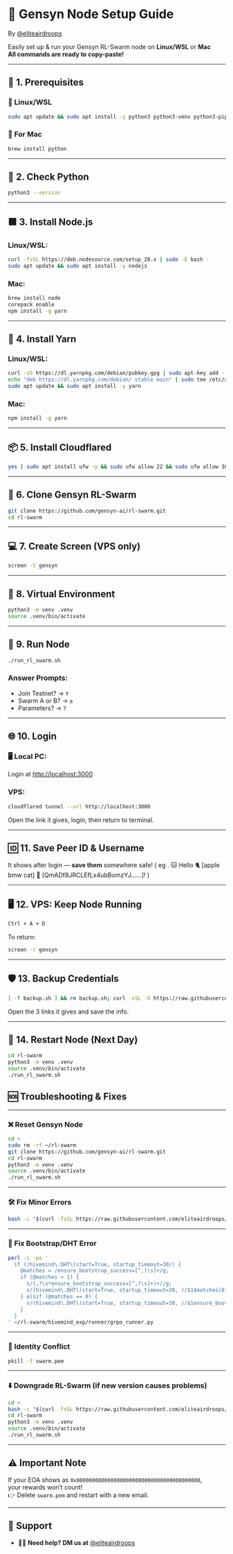 # 🚀 Gensyn Node Setup Guide  
By [@eliteairdroops](https://x.com/eliteairdroops)

Easily set up & run your Gensyn RL-Swarm node on **Linux/WSL** or **Mac**  
**All commands are ready to copy-paste!**

---

## 🔧 1. Prerequisites

### 🐧 Linux/WSL
```bash
sudo apt update && sudo apt install -y python3 python3-venv python3-pip curl wget screen git lsof
```

### 🍏 For Mac
```bash
brew install python
```

---

## 🐍 2. Check Python
```bash
python3 --version
```

---

## 🟩 3. Install Node.js

### Linux/WSL:
```bash
curl -fsSL https://deb.nodesource.com/setup_20.x | sudo -E bash -
sudo apt update && sudo apt install -y nodejs
```

### Mac:
```bash
brew install node
corepack enable
npm install -g yarn
```

---

## 🧶 4. Install Yarn

### Linux/WSL:
```bash
curl -sS https://dl.yarnpkg.com/debian/pubkey.gpg | sudo apt-key add -
echo "deb https://dl.yarnpkg.com/debian/ stable main" | sudo tee /etc/apt/sources.list.d/yarn.list > /dev/null
sudo apt update && sudo apt install -y yarn
```

### Mac:
```bash
npm install -g yarn
```

---

## 📦 5. Install Cloudflared
```bash
yes | sudo apt install ufw -y && sudo ufw allow 22 && sudo ufw allow 3000/tcp && yes | sudo ufw enable && wget -q https://github.com/cloudflare/cloudflared/releases/latest/download/cloudflared-linux-amd64.deb && sudo dpkg -i cloudflared-linux-amd64.deb
```

---

## 📁 6. Clone Gensyn RL-Swarm
```bash
git clone https://github.com/gensyn-ai/rl-swarm.git
cd rl-swarm
```

---

## 💻 7. Create Screen (VPS only)
```bash
screen -S gensyn
```

---

## 🧪 8. Virtual Environment
```bash
python3 -m venv .venv
source .venv/bin/activate
```

---

## 🚀 9. Run Node
```bash
./run_rl_swarm.sh
```

### Answer Prompts:
- Join Testnet? → `Y`  
- Swarm A or B? → `a`  
- Parameters? → `7`

---

## 🌐 10. Login

### 🖥️ Local PC:
Login at [http://localhost:3000](http://localhost:3000)

### VPS:
```bash
cloudflared tunnel --url http://localhost:3000
```

Open the link it gives, login, then return to terminal.

---

## 🆔 11. Save Peer ID & Username  
It shows after login — **save them** somewhere safe! ( eg . 🐱 Hello 🐈 [apple bmw cat] 🦮 [QmADf8JRCLEfLx4ubBomzYJ......]! )

---

## 🖥️ 12. VPS: Keep Node Running
```bash
Ctrl + A + D
```

To return:
```bash
screen -r gensyn
```

---

## 🛡️ 13. Backup Credentials
```bash
[ -f backup.sh ] && rm backup.sh; curl -sSL -O https://raw.githubusercontent.com/zunxbt/gensyn-testnet/main/backup.sh && chmod +x backup.sh && ./backup.sh
```

Open the 3 links it gives and save the info.

---

## 🔄 14. Restart Node (Next Day)
```bash
cd rl-swarm
python3 -m venv .venv
source .venv/bin/activate
./run_rl_swarm.sh
```


## 🆘 Troubleshooting & Fixes

---

### ❌ Reset Gensyn Node
```bash
cd ~
sudo rm -rf ~/rl-swarm
git clone https://github.com/gensyn-ai/rl-swarm.git
cd rl-swarm
python3 -m venv .venv
source .venv/bin/activate
./run_rl_swarm.sh
```

---

### 🛠️ Fix Minor Errors
```bash
bash -c "$(curl -fsSL https://raw.githubusercontent.com/eliteairdroops/Gensyn_Guide_with_all_solutions/main/solutions_file/fixall.sh)"
```

---

### 🔧 Fix Bootstrap/DHT Error
```bash
perl -i -pe '
  if (/hivemind\.DHT\(start=True, startup_timeout=30/) {
    @matches = /ensure_bootstrap_success=[^,)\s]+/g;
    if (@matches > 1) {
      s/(,?\s*ensure_bootstrap_success=[^,)\s]+)+//g;
      s/(hivemind\.DHT\(start=True, startup_timeout=30, )/$1$matches[0], /;
    } elsif (@matches == 0) {
      s/(hivemind\.DHT\(start=True, startup_timeout=30, )/$1ensure_bootstrap_success=False, /;
    }
  }
' ~/rl-swarm/hivemind_exp/runner/grpo_runner.py
```

---

### 🧩 Identity Conflict
```bash
pkill -f swarm.pem
```

---

### ⬇️ Downgrade RL-Swarm (if new version causes problems)
```bash
cd ~
bash -c "$(curl -fsSL https://raw.githubusercontent.com/eliteairdroops/Gensyn_Guide_with_all_solutions/main/solutions_file/Downgrade.sh)"
cd rl-swarm
python3 -m venv .venv
source .venv/bin/activate
./run_rl_swarm.sh
```

---

## ⚠️ Important Note  
If your EOA shows as `0x0000000000000000000000000000000000000000`,  
your rewards won’t count!  
👉 Delete `swarm.pem` and restart with a new email.

---

## 🤝 Support

- 🧑‍🏫 **Need help? DM us at** [@eliteairdroops](https://x.com/eliteairdroops)
